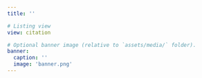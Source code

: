```yaml
---
title: ''

# Listing view
view: citation

# Optional banner image (relative to `assets/media/` folder).
banner:
  caption: ''
  image: 'banner.png'
---
```

